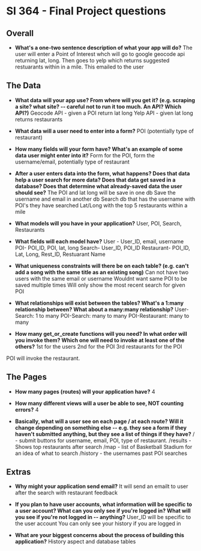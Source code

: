 # SI 364 - Final Project questions

## Overall

* **What's a one-two sentence description of what your app will do?**
The user will enter a Point of Interest whch will go to google geocode api returning lat, long.  Then goes to yelp which returns suggested restuarants within in a mile.  This emailed to the user

## The Data

* **What data will your app use? From where will you get it? (e.g. scraping a site? what site? -- careful not to run it too much. An API? Which API?)**
Geocode API - given a POI return lat long
Yelp API - given lat long returns restaurants

* **What data will a user need to enter into a form?**
POI (potentially type of restaurant)

* **How many fields will your form have? What's an example of some data user might enter into it?**
Form for the POI, form the username/email, potentially type of restaurant

* **After a user enters data into the form, what happens? Does that data help a user search for more data? Does that data get saved in a database? Does that determine what already-saved data the user should see?**
The POI and lat long will be save in one db
Save the username and email in another db
Search db that has the username with POI's they have searched
Lat/Long with the top 5 restaurants within a mile

* **What models will you have in your application?**
User, POI, Search, Restaurants

* **What fields will each model have?**
User - User_ID, email, username
POI- POI_ID, POI, lat, long
Search- User_ID, POI_ID
Restaurant- POI_ID, Lat, Long, Rest_ID, Restuarant Name

* **What uniqueness constraints will there be on each table? (e.g. can't add a song with the same title as an existing song)**
Can not have two users with the same email or username
Wouldnt want same POI to be saved multiple times
Will only show the most recent search for given POI

* **What relationships will exist between the tables? What's a 1:many relationship between? What about a many:many relationship?**
User-Search: 1 to many
POI-Search: many to many
POI-Restaurant: many to many

* **How many get_or_create functions will you need? In what order will you invoke them? Which one will need to invoke at least one of the others?**
1st for the users
2nd for the POI
3rd restaurants for the POI

POI will invoke the restaurant. 

## The Pages

* **How many pages (routes) will your application have?**
4

* **How many different views will a user be able to see, NOT counting errors?**
4

* **Basically, what will a user see on each page / at each route? Will it change depending on something else -- e.g. they see a form if they haven't submitted anything, but they see a list of things if they have?**
/ - submit buttons for username, email, POI, type of restaurant. 
/results - Shows top restaurants after search
/map - list of Basketball Stadium for an idea of what to search
/history - the usernames past POI searches

## Extras

* **Why might your application send email?**
It will send an emailt to user after the search with restaurant feedback

* **If you plan to have user accounts, what information will be specific to a user account? What can you only see if you're logged in? What will you see if you're not logged in -- anything?**
User_ID will be specific to the user account
You can only see your history if you are logged in

* **What are your biggest concerns about the process of building this application?**
History aspect and database tables
